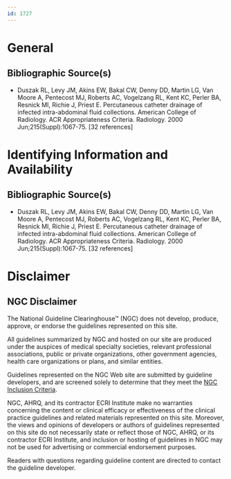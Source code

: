 ```yaml
---
id: 1727
---
```


# General

## Bibliographic Source(s)

- Duszak RL, Levy JM, Akins EW, Bakal CW, Denny DD, Martin LG, Van Moore A, Pentecost MJ, Roberts AC, Vogelzang RL, Kent KC, Perler BA, Resnick MI, Richie J, Priest E. Percutaneous catheter drainage of infected intra-abdominal fluid collections. American College of Radiology. ACR Appropriateness Criteria. Radiology. 2000 Jun;215(Suppl):1067-75. [32 references]

# Identifying Information and Availability

## Bibliographic Source(s)

- Duszak RL, Levy JM, Akins EW, Bakal CW, Denny DD, Martin LG, Van Moore A, Pentecost MJ, Roberts AC, Vogelzang RL, Kent KC, Perler BA, Resnick MI, Richie J, Priest E. Percutaneous catheter drainage of infected intra-abdominal fluid collections. American College of Radiology. ACR Appropriateness Criteria. Radiology. 2000 Jun;215(Suppl):1067-75. [32 references]

# Disclaimer

## NGC Disclaimer

The National Guideline Clearinghouse™ (NGC) does not develop, produce, approve, or endorse the guidelines represented on this site.

All guidelines summarized by NGC and hosted on our site are produced under the auspices of medical specialty societies, relevant professional associations, public or private organizations, other government agencies, health care organizations or plans, and similar entities.

Guidelines represented on the NGC Web site are submitted by guideline developers, and are screened solely to determine that they meet the [NGC Inclusion Criteria](/help-and-about/summaries/inclusion-criteria).

NGC, AHRQ, and its contractor ECRI Institute make no warranties concerning the content or clinical efficacy or effectiveness of the clinical practice guidelines and related materials represented on this site. Moreover, the views and opinions of developers or authors of guidelines represented on this site do not necessarily state or reflect those of NGC, AHRQ, or its contractor ECRI Institute, and inclusion or hosting of guidelines in NGC may not be used for advertising or commercial endorsement purposes.

Readers with questions regarding guideline content are directed to contact the guideline developer.

